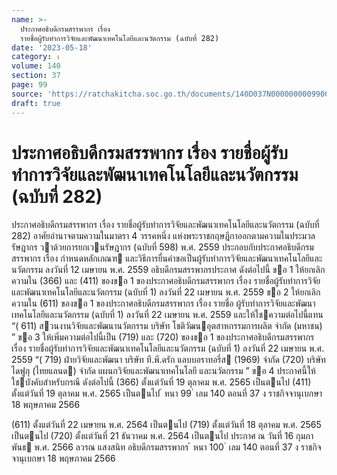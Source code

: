 ```yaml
---
name: >-
  ประกาศอธิบดีกรมสรรพากร เรื่อง
  รายชื่อผู้รับทำการวิจัยและพัฒนาเทคโนโลยีและนวัตกรรม (ฉบับที่ 282)
date: '2023-05-18'
category: ง
volume: 140
section: 37
page: 99
source: 'https://ratchakitcha.soc.go.th/documents/140D037N0000000009900.pdf'
draft: true
---
```


# ประกาศอธิบดีกรมสรรพากร เรื่อง รายชื่อผู้รับทำการวิจัยและพัฒนาเทคโนโลยีและนวัตกรรม (ฉบับที่ 282)

ประกาศอธิบดีกรมสรรพากร เรื่อง รายชื่อผู้รับทําการวิจัยและพัฒนาเทคโนโลยีและนวัตกรรม (ฉบับที่ 282) อาศัยอํานาจตามความในมาตรา 4 วรรคหนึ่ง แห่งพระราชกฤษฎีกาออกตามความในประมวลรัษฎากร วาด้วยการยกเวนรัษฎากร (ฉบับที่ 598) พ.ศ. 2559 ประกอบกับประกาศอธิบดีกรมสรรพากร เรื่อง กําหนดหลักเกณฑ และวิธีการยื่นคําขอเป็นผู้รับทําการวิจัยและพัฒนาเทคโนโลยีและนวัตกรรม ลงวันที่ 12 เมษายน พ.ศ. 2559 อธิบดีกรมสรรพากรประกาศ ดังต่อไปนี้ ขอ 1 ให้ยกเลิกความใน (366) และ (411) ของขอ 1 ของประกาศอธิบดีกรมสรรพากร เรื่อง รายชื่อผู้รับทําการวิจัยและพัฒนาเทคโนโลยีและนวัตกรรม (ฉบับที่ 1) ลงวันที่ 22 เมษายน พ.ศ. 2559 ขอ 2 ให้ยกเลิกความใน (611) ของขอ 1 ของประกาศอธิบดีกรมสรรพากร เรื่อง รายชื่อ ผู้รับทําการวิจัยและพัฒนาเทคโนโลยีและนวัตกรรม (ฉบับที่ 1) ลงวันที่ 22 เมษายน พ.ศ. 2559 และให้ใชความต่อไปนี้แทน “( 611) สวนงานวิจัยและพัฒนานวัตกรรม บริษัท โชติวัฒนอุตสาหกรรมการผลิต จํากัด (มหาชน) ” ขอ 3 ให้เพิ่มความต่อไปนี้เป็น (719) และ (720) ของขอ 1 ของประกาศอธิบดีกรมสรรพากร เรื่อง รายชื่อผู้รับทําการวิจัยและพัฒนาเทคโนโลยีและนวัตกรรม (ฉบับที่ 1) ลงวันที่ 22 เมษายน พ.ศ. 2559 “( 719) ฝ่ายวิจัยและพัฒนา บริษัท ที.พี.ดรัก แลบบอราทอรี่ส (1969) จํากัด (720) บริษัท ไดฟูกุ (ไทยแลนด) จํากัด แผนกวิจัยและพัฒนาเทคโนโลยี และนวัตกรรม ” ขอ 4 ประกาศนี้ให้ใชบังคับสําหรับกรณี ดังต่อไปนี้ (366) ตั้งแต่วันที่ 19 ตุลาคม พ.ศ. 2565 เป็นตนไป (411) ตั้งแต่วันที่ 19 ตุลาคม พ.ศ. 2565 เป็นตนไป ้ หนา 99 ่ เลม 140 ตอนที่ 37 ง ราชกิจจานุเบกษา 18 พฤษภาคม 2566

(611) ตั้งแต่วันที่ 22 เมษายน พ.ศ. 2564 เป็นตนไป (719) ตั้งแต่วันที่ 18 ตุลาคม พ.ศ. 2565 เป็นตนไป (720) ตั้งแต่วันที่ 21 ธันวาคม พ.ศ. 2564 เป็นตนไป ประกาศ ณ วันที่ 16 กุมภาพันธ พ.ศ. 2566 ลวรณ แสงสนิท อธิบดีกรมสรรพากร ้ หนา 100 ่ เลม 140 ตอนที่ 37 ง ราชกิจจานุเบกษา 18 พฤษภาคม 2566
